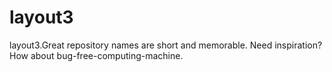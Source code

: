 # layout3
layout3.Great repository names are short and memorable. Need inspiration? How about bug-free-computing-machine.
